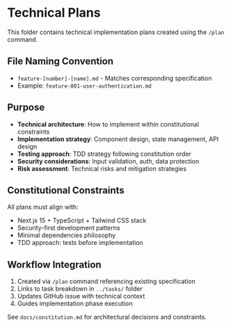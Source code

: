 # Technical Plans

This folder contains technical implementation plans created using the `/plan` command.

## File Naming Convention
- `feature-[number]-[name].md` - Matches corresponding specification
- Example: `feature-001-user-authentication.md`

## Purpose
- **Technical architecture**: How to implement within constitutional constraints
- **Implementation strategy**: Component design, state management, API design
- **Testing approach**: TDD strategy following constitution order
- **Security considerations**: Input validation, auth, data protection
- **Risk assessment**: Technical risks and mitigation strategies

## Constitutional Constraints
All plans must align with:
- Next.js 15 + TypeScript + Tailwind CSS stack
- Security-first development patterns
- Minimal dependencies philosophy
- TDD approach: tests before implementation

## Workflow Integration
1. Created via `/plan` command referencing existing specification
2. Links to task breakdown in `../tasks/` folder
3. Updates GitHub issue with technical context
4. Guides implementation phase execution

See `docs/constitution.md` for architectural decisions and constraints.